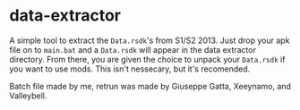 # data-extractor
A simple tool to extract the `Data.rsdk`'s from S1/S2 2013. Just drop your apk file on to `main.bat` and a `Data.rsdk` will appear in the data extractor directory. From there, you are given the choice to unpack your `Data.rsdk` if you want to use mods. This isn't nessecary, but it's recomended.

Batch file made by me, retrun was made by Giuseppe Gatta, Xeeynamo, and Valleybell.
